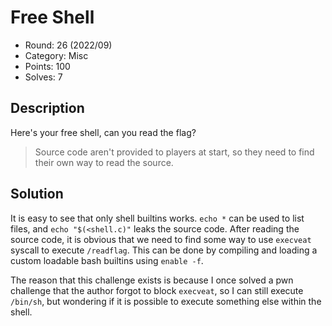 # Free Shell

* Round: 26 (2022/09)
* Category: Misc
* Points: 100
* Solves: 7

## Description

Here's your free shell, can you read the flag?

> Source code aren't provided to players at start, so they need to find their own way to read the source.

## Solution

It is easy to see that only shell builtins works. `echo *` can be used to list files, and `echo "$(<shell.c)"` leaks the source code. After reading the source code, it is obvious that we need to find some way to use `execveat` syscall to execute `/readflag`. This can be done by compiling and loading a custom loadable bash builtins using `enable -f`.

The reason that this challenge exists is because I once solved a pwn challenge that the author forgot to block `execveat`, so I can still execute `/bin/sh`, but wondering if it is possible to execute something else within the shell.
